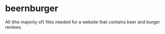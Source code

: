 # beernburger
All (the majority of) files needed for a website that contains beer and burger reviews.
